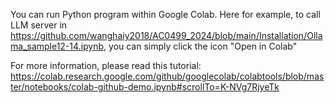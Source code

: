You can run Python program within Google Colab. Here for example, to call LLM server in https://github.com/wanghaiy2018/AC0499_2024/blob/main/Installation/Ollama_sample12-14.ipynb, you can simply click the icon "Open in Colab"

For more information, please read this tutorial:  
https://colab.research.google.com/github/googlecolab/colabtools/blob/master/notebooks/colab-github-demo.ipynb#scrollTo=K-NVg7RjyeTk
